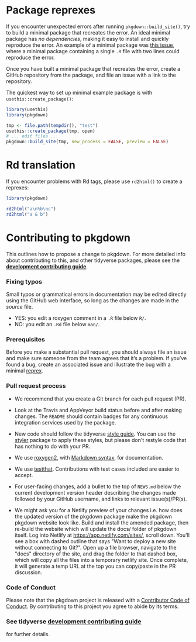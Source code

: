# Package reprexes

If you encounter unexpected errors after running `pkgdown::build_site()`, try
to build a minimal package that recreates the error. An ideal minimal package has
*no dependencies*, making it easy to install and quickly reproduce the error. An
example of a minimal package was [this issue](https://github.com/r-lib/pkgdown/issues/720#issuecomment-397606145),
where a minimal package containing a single `.R` file with two lines could reproduce
the error.

Once you have built a minimal package that recreates the error, create a GitHub
repository from the package, and file an issue with a link to the repository.

The quickest way to set up minimal example package is with `usethis::create_package()`:

```R
library(usethis)
library(pkgdown)

tmp <- file.path(tempdir(), "test")
usethis::create_package(tmp, open)
# ... edit files ...
pkgdown::build_site(tmp, new_process = FALSE, preview = FALSE)
```

# Rd translation

If you encounter problems with Rd tags, please use `rd2html()` to create a reprexes:

```R
library(pkgdown)

rd2html("a\n%b\nc")
rd2html("a & b")
```

# Contributing to pkgdown

This outlines how to propose a change to pkgdown. For more detailed
info about contributing to this, and other tidyverse packages, please see the
[**development contributing guide**](https://rstd.io/tidy-contrib).

### Fixing typos

Small typos or grammatical errors in documentation may be edited directly using
the GitHub web interface, so long as the changes are made in the _source_ file.

*  YES: you edit a roxygen comment in a `.R` file below `R/`.
*  NO: you edit an `.Rd` file below `man/`.

### Prerequisites

Before you make a substantial pull request, you should always file an issue and
make sure someone from the team agrees that it’s a problem. If you’ve found a
bug, create an associated issue and illustrate the bug with a minimal 
[reprex](https://www.tidyverse.org/help/#reprex).

### Pull request process

*  We recommend that you create a Git branch for each pull request (PR).  
*  Look at the Travis and AppVeyor build status before and after making changes.
The `README` should contain badges for any continuous integration services used
by the package.  
*  New code should follow the tidyverse [style guide](http://style.tidyverse.org).
You can use the [styler](https://CRAN.R-project.org/package=styler) package to
apply these styles, but please don't restyle code that has nothing to do with 
your PR.  
*  We use [roxygen2](https://cran.r-project.org/package=roxygen2), with
[Markdown syntax](https://cran.r-project.org/web/packages/roxygen2/vignettes/markdown.html), 
for documentation.  
*  We use [testthat](https://cran.r-project.org/package=testthat). Contributions
with test cases included are easier to accept.  
*  For user-facing changes, add a bullet to the top of `NEWS.md` below the
current development version header describing the changes made followed by your
GitHub username, and links to relevant issue(s)/PR(s).

* We might ask you for a Netlify preview of your changes i.e. how does the updated version of the pkgdown package make the pkgdown pkgdown website look like. Build and install the amended package, then re-build the website which will update the docs/ folder of pkgdown itself. Log into Netlify at https://app.netlify.com/sites/, scroll down. You'll see a box with dashed outline that says "Want to deploy a new site without connecting to Git?". Open up a file browser, navigate to the "docs" directory of the site, and drag the folder to that dashed box, which will copy all the files into a temporary netlify site. Once complete, it will generate a temp URL at the top you can copy/paste in the PR discussion.

### Code of Conduct

Please note that the pkgdown project is released with a
[Contributor Code of Conduct](CODE_OF_CONDUCT.md). By contributing to this
project you agree to abide by its terms.

### See tidyverse [development contributing guide](https://rstd.io/tidy-contrib)
for further details.
